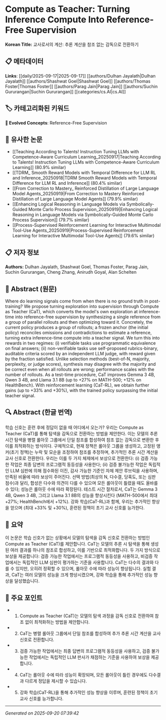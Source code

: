 # Compute as Teacher: Turning Inference Compute Into Reference-Free Supervision

**Korean Title:** 교사로서의 계산: 추론 계산을 참조 없는 감독으로 전환하기

## 📋 메타데이터

**Links**: [[daily/2025-09-17|2025-09-17]] [[authors/Dulhan Jayalath|Dulhan Jayalath]] [[authors/Shashwat Goel|Shashwat Goel]] [[authors/Thomas Foster|Thomas Foster]] [[authors/Parag Jain|Parag Jain]] [[authors/Suchin Gururangan|Suchin Gururangan]] [[categories/cs.AI|cs.AI]]

## 🏷️ 카테고리화된 키워드
**🚀 Evolved Concepts**: Reference-Free Supervision

## 🔗 유사한 논문
- [[Teaching According to Talents! Instruction Tuning LLMs with Competence-Aware Curriculum Learning_20250917|Teaching According to Talents! Instruction Tuning LLMs with Competence-Aware Curriculum Learning]] (80.9% similar)
- [[TDRM_ Smooth Reward Models with Temporal Difference for LLM RL and Inference_20250918|TDRM Smooth Reward Models with Temporal Difference for LLM RL and Inference]] (80.4% similar)
- [[From Correction to Mastery_ Reinforced Distillation of Large Language Model Agents_20250919|From Correction to Mastery Reinforced Distillation of Large Language Model Agents]] (79.9% similar)
- [[Enhancing Logical Reasoning in Language Models via Symbolically-Guided Monte Carlo Process Supervision_20250919|Enhancing Logical Reasoning in Language Models via Symbolically-Guided Monte Carlo Process Supervision]] (79.7% similar)
- [[Process-Supervised Reinforcement Learning for Interactive Multimodal Tool-Use Agents_20250919|Process-Supervised Reinforcement Learning for Interactive Multimodal Tool-Use Agents]] (79.6% similar)

## 📋 저자 정보

**Authors:** Dulhan Jayalath, Shashwat Goel, Thomas Foster, Parag Jain, Suchin Gururangan, Cheng Zhang, Anirudh Goyal, Alan Schelten

## 📄 Abstract (원문)

Where do learning signals come from when there is no ground truth in
post-training? We propose turning exploration into supervision through Compute
as Teacher (CaT), which converts the model's own exploration at inference-time
into reference-free supervision by synthesizing a single reference from a group
of parallel rollouts and then optimizing toward it. Concretely, the current
policy produces a group of rollouts; a frozen anchor (the initial policy)
reconciles omissions and contradictions to estimate a reference, turning extra
inference-time compute into a teacher signal. We turn this into rewards in two
regimes: (i) verifiable tasks use programmatic equivalence on final answers;
(ii) non-verifiable tasks use self-proposed rubrics-binary, auditable criteria
scored by an independent LLM judge, with reward given by the fraction
satisfied. Unlike selection methods (best-of-N, majority, perplexity, or judge
scores), synthesis may disagree with the majority and be correct even when all
rollouts are wrong; performance scales with the number of rollouts. As a
test-time procedure, CaT improves Gemma 3 4B, Qwen 3 4B, and Llama 3.1 8B (up
to +27% on MATH-500; +12% on HealthBench). With reinforcement learning
(CaT-RL), we obtain further gains (up to +33% and +30%), with the trained
policy surpassing the initial teacher signal.

## 🔍 Abstract (한글 번역)

학습 신호는 훈련 후에 정답이 없을 때 어디에서 오는가? 우리는 Compute as Teacher (CaT)를 통해 탐색을 감독으로 전환하는 방법을 제안한다. 이는 모델의 추론 시간 탐색을 병렬 롤아웃 그룹에서 단일 참조를 합성하여 참조 없는 감독으로 변환한 후 이를 최적화하는 방식이다. 구체적으로, 현재 정책은 롤아웃 그룹을 생성하고, 고정된 앵커(초기 정책)는 누락 및 모순을 조정하여 참조를 추정하며, 추가적인 추론 시간 계산을 교사 신호로 전환한다. 우리는 이를 두 가지 체제에서 보상으로 전환한다: (i) 검증 가능한 작업은 최종 답변의 프로그램적 동등성을 사용한다; (ii) 검증 불가능한 작업은 독립적인 LLM 심판에 의해 점수화된 이진, 감사 가능한 기준인 자체 제안 루브릭을 사용하며, 만족된 비율에 따라 보상이 주어진다. 선택 방법(최상의 N, 다수결, 당혹도, 또는 심판 점수)과 달리, 합성은 다수와 의견이 다를 수 있으며 모든 롤아웃이 틀렸을 때도 올바를 수 있다; 성능은 롤아웃 수에 따라 확장된다. 테스트 시간 절차로서, CaT는 Gemma 3 4B, Qwen 3 4B, 그리고 Llama 3.1 8B의 성능을 향상시킨다 (MATH-500에서 최대 +27%; HealthBench에서 +12%). 강화 학습(CaT-RL)과 함께, 우리는 추가적인 향상을 얻으며 (최대 +33% 및 +30%), 훈련된 정책이 초기 교사 신호를 능가한다.

## 📝 요약

이 논문은 학습 신호가 없는 상황에서 모델의 탐색을 감독 신호로 전환하는 방법인 Compute as Teacher (CaT)를 제안합니다. CaT는 모델의 추론 시 탐색을 통해 생성된 여러 결과를 하나의 참조로 합성하고, 이를 기반으로 최적화합니다. 두 가지 방식으로 보상을 제공합니다: 검증 가능한 작업에서는 프로그램적 동등성을 사용하고, 비검증 작업에서는 독립적인 LLM 심판이 평가하는 기준을 사용합니다. CaT는 다수의 결과와 다를 수 있지만, 오히려 정확할 수 있으며, 롤아웃 수에 따라 성능이 향상됩니다. 실험 결과, CaT는 여러 모델의 성능을 크게 향상시켰으며, 강화 학습을 통해 추가적인 성능 향상을 달성했습니다.

## 🎯 주요 포인트

- 1. Compute as Teacher (CaT)는 모델의 탐색 과정을 감독 신호로 전환하여 참조 없이 최적화하는 방법을 제안합니다.

- 2. CaT는 병렬 롤아웃 그룹에서 단일 참조를 합성하여 추가 추론 시간 계산을 교사 신호로 전환합니다.

- 3. 검증 가능한 작업에서는 최종 답변의 프로그램적 동등성을 사용하고, 검증 불가능한 작업에서는 독립적인 LLM 판사가 채점하는 기준을 사용하여 보상을 제공합니다.

- 4. CaT는 롤아웃 수에 따라 성능이 확장되며, 모든 롤아웃이 틀린 경우에도 다수결과 다르게 정답을 제시할 수 있습니다.

- 5. 강화 학습(CaT-RL)을 통해 추가적인 성능 향상을 이루며, 훈련된 정책이 초기 교사 신호를 능가합니다.

---

*Generated on 2025-09-20 07:39:42*